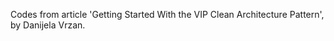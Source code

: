 Codes from article 'Getting Started With the VIP Clean Architecture 
Pattern', by Danijela Vrzan.
 
